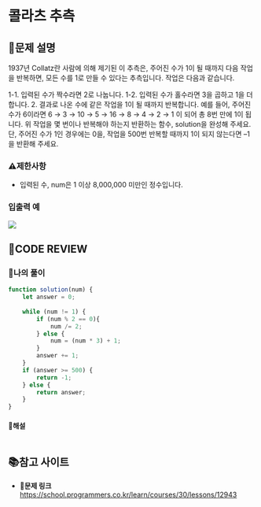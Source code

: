 # 콜라츠 추측

## **📝문제 설명**
1937년 Collatz란 사람에 의해 제기된 이 추측은, 주어진 수가 1이 될 때까지 다음 작업을 반복하면, 모든 수를 1로 만들 수 있다는 추측입니다. 작업은 다음과 같습니다.

1-1. 입력된 수가 짝수라면 2로 나눕니다. 
1-2. 입력된 수가 홀수라면 3을 곱하고 1을 더합니다. 
2. 결과로 나온 수에 같은 작업을 1이 될 때까지 반복합니다. 
예를 들어, 주어진 수가 6이라면 6 → 3 → 10 → 5 → 16 → 8 → 4 → 2 → 1 이 되어 총 8번 만에 1이 됩니다. 위 작업을 몇 번이나 반복해야 하는지 반환하는 함수, solution을 완성해 주세요. 단, 주어진 수가 1인 경우에는 0을, 작업을 500번 반복할 때까지 1이 되지 않는다면 –1을 반환해 주세요.
### **⚠제한사항**
- 입력된 수, num은 1 이상 8,000,000 미만인 정수입니다.
### **입출력 예**
![](https://velog.velcdn.com/images/ssori0421/post/6358d73f-0ff0-439d-9bfa-ce6270d8a1a2/image.png)
## **🧐CODE REVIEW**
### **🧾나의 풀이**

```js
function solution(num) {
    let answer = 0;
    
    while (num != 1) {
        if (num % 2 == 0){
            num /= 2;
        } else {
            num = (num * 3) + 1;
        }
        answer += 1;
    }
    if (answer >= 500) {
        return -1;
    } else {
        return answer;
    }
}
```

#### **📝해설**

```js
```
## 📚참고 사이트

- **🔗문제 링크**<br/>
https://school.programmers.co.kr/learn/courses/30/lessons/12943
